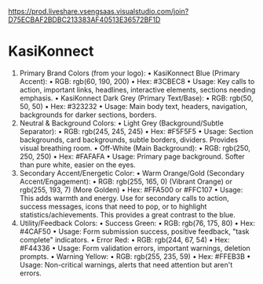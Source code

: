https://prod.liveshare.vsengsaas.visualstudio.com/join?D75ECBAF2BDBC213383AF40513E36572BF1D
# KasiKonnect
1. Primary Brand Colors (from your logo):
• KasiKonnect Blue (Primary Accent):
• RGB: rgb(60, 190, 200)
• Hex: #3CBEC8
• Usage: Key calls to action, important links, headlines, interactive elements, sections needing emphasis.
• KasiKonnect Dark Grey (Primary Text/Base):
• RGB: rgb(50, 50, 50)
• Hex: #323232
• Usage: Main body text, headers, navigation, backgrounds for darker sections, borders.
2. Neutral & Background Colors:
• Light Grey (Background/Subtle Separator):
• RGB: rgb(245, 245, 245)
• Hex: #F5F5F5
• Usage: Section backgrounds, card backgrounds, subtle borders, dividers. Provides visual breathing room.
• Off-White (Main Background):
• RGB: rgb(250, 250, 250)
• Hex: #FAFAFA
• Usage: Primary page background. Softer than pure white, easier on the eyes.
3. Secondary Accent/Energetic Color:
• Warm Orange/Gold (Secondary Accent/Engagement):
• RGB: rgb(255, 165, 0) (Vibrant Orange) or rgb(255, 193, 7) (More Golden)
• Hex: #FFA500 or #FFC107
• Usage: This adds warmth and energy. Use for secondary calls to action, success messages, icons that need to pop, or to highlight statistics/achievements. This provides a great contrast to the blue.
4. Utility/Feedback Colors:
• Success Green:
• RGB: rgb(76, 175, 80)
• Hex: #4CAF50
• Usage: Form submission success, positive feedback, "task complete" indicators.
• Error Red:
• RGB: rgb(244, 67, 54)
• Hex: #F44336
• Usage: Form validation errors, important warnings, deletion prompts.
• Warning Yellow:
• RGB: rgb(255, 235, 59)
• Hex: #FFEB3B
• Usage: Non-critical warnings, alerts that need attention but aren't errors.

